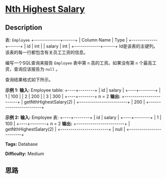 # [Nth Highest Salary][title]

## Description

表: `Employee`
            +-------------+------+    | Column Name | Type |    +-------------+------+    | id          | int  |    | salary      | int  |    +-------------+------+    Id是该表的主键列。    该表的每一行都包含有关员工工资的信息。    



编写一个SQL查询来报告 `Employee` 表中第 `n` 高的工资。如果没有第 `n` 个最高工资，查询应该报告为 `null` 。

查询结果格式如下所示。



**示例 1:**
            **输入:**     Employee table:    +----+--------+    | id | salary |    +----+--------+    | 1  | 100    |    | 2  | 200    |    | 3  | 300    |    +----+--------+    n = 2    **输出:**     +------------------------+    | getNthHighestSalary(2) |    +------------------------+    | 200                    |    +------------------------+    

**示例 2:**
            **输入:**     Employee 表:    +----+--------+    | id | salary |    +----+--------+    | 1  | 100    |    +----+--------+    n = 2    **输出:**     +------------------------+    | getNthHighestSalary(2) |    +------------------------+    | null                   |    +------------------------+


**Tags:** Database

**Difficulty:** Medium

## 思路

[title]: https://leetcode-cn.com/problems/nth-highest-salary
